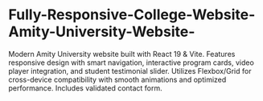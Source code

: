 # Fully-Responsive-College-Website-Amity-University-Website-
Modern Amity University website built with React 19 &amp; Vite. Features responsive design with smart navigation, interactive program cards, video player integration, and student testimonial slider. Utilizes Flexbox/Grid for cross-device compatibility with smooth animations and optimized performance. Includes validated contact form.
